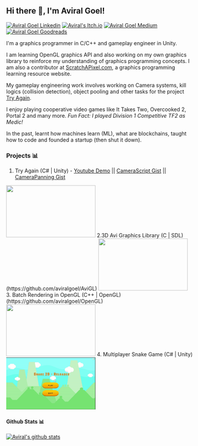 <h2> Hi there 👋, I'm Aviral Goel! </h2>
    
[![Aviral Goel Linkedin](https://img.shields.io/badge/LinkedIn-0077B5?style=for-the-badge&logo=linkedin&logoColor=white)](https://www.linkedin.com/in/goelaviral/)
[![Aviral's Itch.io](https://img.shields.io/static/v1?style=for-the-badge&message=Itch.io&color=FA5C5C&logo=Itch.io&logoColor=FFFFFF&label=)](https://aviralgoel.itch.io/)
[![Aviral Goel Medium](https://img.shields.io/badge/Medium-000000?style=for-the-badge&logo=medium&logoColor=white)](https://medium.com/@goelaviral)
[![Aviral Goel Goodreads](https://img.shields.io/static/v1?style=for-the-badge&message=Goodreads&color=372213&logo=Goodreads&logoColor=FFFFFF&label=)](https://www.goodreads.com/user/show/11245948-aviral-goel)

<!-- This is using base64 encoded image. If you have a small image, you can upload the base64 version of it :D https://www.base64-image.de/ -->

I'm a graphics programmer in C/C++ and gameplay engineer in Unity. 

I am learning OpenGL graphics API and also working on my own graphics library to reinforce my understanding of graphics programming concepts. I am also a contributor at [ScratchAPixel.com](https://www.scratchapixel.com/), a graphics programming learning resource website.

My gameplay engineering work involves working on Camera systems, kill logics (collision detection), object pooling and other tasks for the project [Try Again](https://www.youtube.com/watch?v=Id0R-IruQTw).



I enjoy playing cooperative video games like It Takes Two, Overcooked 2, Portal 2 and many more. 
*Fun Fact: I played Division 1 Competitive TF2 as Medic!*

In the past, learnt how machines learn (ML), what are blockchains, taught how to code and founded a startup (then shut it down). 


### Projects 📊

1. Try Again (C# | Unity) - [Youtube Demo](https://www.youtube.com/watch?v=Id0R-IruQTw) || [CameraScript Gist](https://gist.github.com/aviralgoel/ba882a0843360acf5653a216b429b9a5) || [CameraPanning Gist](https://gist.github.com/aviralgoel/d6ee3b01aac6e7688672947f894bdcc5)
<img src="https://user-images.githubusercontent.com/5007364/206230432-6b358225-5d88-4c40-921d-ed872b6330f1.png" width="240" height="140" />
2.3D Avi Graphics Library (C | SDL) (https://github.com/aviralgoel/AviGL)
<img src="https://github.com/aviralgoel/AviGL/blob/master/MyProject/progress/backface_culling.gif" width="240" height="140" />
3. Batch Rendering in OpenGL (C++ | OpenGL) (https://github.com/aviralgoel/OpenGL)
<img width="240" height="140" src="https://github.com/aviralgoel/Avirals-Graphics-Library/blob/main/1664963919759.gif">
4. Multiplayer Snake Game (C# | Unity)
<img width="240" height="140" src="https://github.com/aviralgoel/Snake-2D-LocalMultiPlayer/blob/main/Assets/Game%20Repo%20Images/demo.gif?raw=true">




#### Github Stats 📊

[![Aviral's github stats](https://github-readme-stats.vercel.app/api?username=aviralgoel)](https://github.com/anuraghazra/github-readme-stats)










